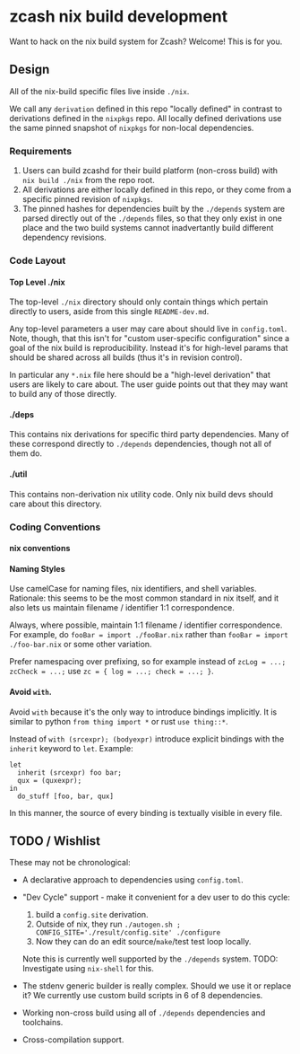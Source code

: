# zcash nix build development

Want to hack on the nix build system for Zcash? Welcome! This is for you.

## Design

All of the nix-build specific files live inside `./nix`.

We call any `derivation` defined in this repo "locally defined" in contrast to derivations defined in the `nixpkgs` repo. All locally defined derivations use the same pinned snapshot of `nixpkgs` for non-local dependencies.

### Requirements

1. Users can build zcashd for their build platform (non-cross build) with `nix build ./nix` from the repo root.
2. All derivations are either locally defined in this repo, or they come from a specific pinned revision of `nixpkgs`.
3. The pinned hashes for dependencies built by the `./depends` system are parsed directly out of the `./depends` files, so that they only exist in one place and the two build systems cannot inadvertantly build different dependency revisions.

### Code Layout

#### Top Level ./nix

The top-level `./nix` directory should only contain things which pertain directly to users, aside from this single `README-dev.md`.

Any top-level parameters a user may care about should live in `config.toml`. Note, though, that this isn't for "custom user-specific configuration" since a goal of the nix build is reproducibility. Instead it's for high-level params that should be shared across all builds (thus it's in revision control).

In particular any `*.nix` file here should be a "high-level derivation" that users are likely to care about. The user guide points out that they may want to build any of those directly.

#### ./deps

This contains nix derivations for specific third party dependencies. Many of these correspond directly to `./depends` dependencies, though not all of them do.

#### ./util

This contains non-derivation nix utility code. Only nix build devs should care about this directory.

### Coding Conventions

#### nix conventions

#### Naming Styles

Use camelCase for naming files, nix identifiers, and shell variables. Rationale: this seems to be the most common standard in nix itself, and it also lets us maintain filename / identifier 1:1 correspondence.

Always, where possible, maintain 1:1 filename / identifier correspondence. For example, do `fooBar = import ./fooBar.nix` rather than `fooBar = import ./foo-bar.nix` or some other variation.

Prefer namespacing over prefixing, so for example instead of `zcLog = ...; zcCheck = ...;` use `zc = { log = ...; check = ...; }`.

#### Avoid `with`.

Avoid `with` because it's the only way to introduce bindings implicitly. It is similar to python `from thing import *` or rust `use thing::*`.

Instead of `with (srcexpr); (bodyexpr)` introduce explicit bindings with the `inherit` keyword to `let`. Example:

```
let
  inherit (srcexpr) foo bar;
  qux = (quxexpr);
in
  do_stuff [foo, bar, qux]
```

In this manner, the source of every binding is textually visible in every file.

## TODO / Wishlist

These may not be chronological:

- A declarative approach to dependencies using `config.toml`.
- "Dev Cycle" support - make it convenient for a dev user to do this cycle:

  1. build a `config.site` derivation.
  2. Outside of nix, they run `./autogen.sh ; CONFIG_SITE='./result/config.site' ./configure`
  3. Now they can do an edit source/`make`/test test loop locally.

  Note this is currently well supported by the `./depends` system. TODO:
  Investigate using `nix-shell` for this.
- The stdenv generic builder is really complex. Should we use it or
  replace it? We currently use custom build scripts in 6 of 8 dependencies.
- Working non-cross build using all of `./depends` dependencies and toolchains.
- Cross-compilation support.
